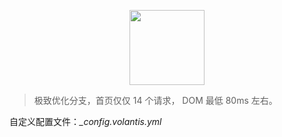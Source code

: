 <p align="center">
  <a href='https://volantis.js.org'><img src='https://cdn.jsdelivr.net/gh/volantis-x/cdn-org/blog/Logo-Cover@3x.png' height='120px'></a>
</p>

> 极致优化分支，首页仅仅 14 个请求， DOM 最低 80ms 左右。


自定义配置文件：*_config.volantis.yml*
